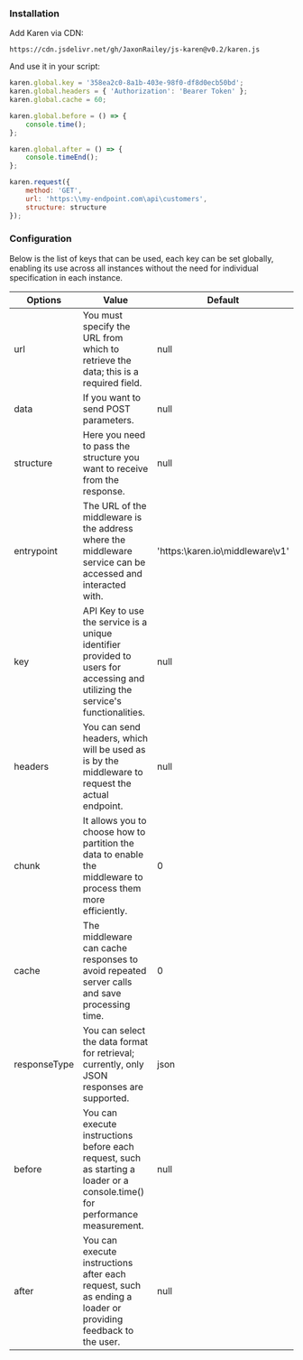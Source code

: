 ### Installation

Add Karen via CDN:

```
https://cdn.jsdelivr.net/gh/JaxonRailey/js-karen@v0.2/karen.js
```

And use it in your script:
```js
karen.global.key = '358ea2c0-8a1b-403e-98f0-df8d0ecb50bd';
karen.global.headers = { 'Authorization': 'Bearer Token' };
karen.global.cache = 60;

karen.global.before = () => {
    console.time();
};

karen.global.after = () => {
    console.timeEnd();
};

karen.request({
    method: 'GET',
    url: 'https:\\my-endpoint.com\api\customers',
    structure: structure
});
```

### Configuration

Below is the list of keys that can be used, each key can be set globally, enabling its use across all instances without the need for individual specification in each instance.

| Options       | Value                                                                                              | Default              |
|---------------|----------------------------------------------------------------------------------------------------|----------------------|
| url           | You must specify the URL from which to retrieve the data; this is a required field.               | null                 |
| data          | If you want to send POST parameters.                                                               | null                 |
| structure     | Here you need to pass the structure you want to receive from the response.                         | null                 |
| entrypoint    | The URL of the middleware is the address where the middleware service can be accessed and interacted with. | 'https:\\karen.io\middleware\v1\' |
| key           | API Key to use the service is a unique identifier provided to users for accessing and utilizing the service's functionalities. | null                 |
| headers       | You can send headers, which will be used as is by the middleware to request the actual endpoint.   | null                 |
| chunk         | It allows you to choose how to partition the data to enable the middleware to process them more efficiently. | 0                    |
| cache         | The middleware can cache responses to avoid repeated server calls and save processing time.         | 0                    |
| responseType | You can select the data format for retrieval; currently, only JSON responses are supported.        | json                 |
| before        | You can execute instructions before each request, such as starting a loader or a console.time() for performance measurement. | null                 |
| after         | You can execute instructions after each request, such as ending a loader or providing feedback to the user. | null                 |
